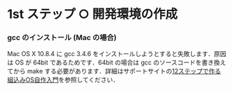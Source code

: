 1st ステップ ○ 開発環境の作成
==========

### gcc のインストール (Mac の場合)
Mac OS X 10.8.4 に gcc 3.4.6 をインストールしようとすると失敗します．原因は OS が 64bit であるためです．64bit の場合は gcc のソースコードを書き換えてから make する必要があります．詳細はサポートサイトの[12ステップで作る 組込みOS自作入門](http://kozos.jp/books/makeos/#pc64bit)を参照してください．
